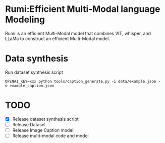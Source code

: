 # Rumi:Efficient Multi-Modal language Modeling
Rumi is an efficient Multi-Modal model that combines VIT, whisper, and LLaMa to construct an efficient Multi-Modal model.
# Data synthesis
Run dataset synthesis script
```
OPENAI_KEY=xxx python tools/caption_generate.py -i data/example.json -o example_caption.json
```
# TODO
- [x]  Release dataset synthesis script
- [ ]  Release Dataset
- [ ] Release Image Caption model
- [ ] Release multi-modal code and model